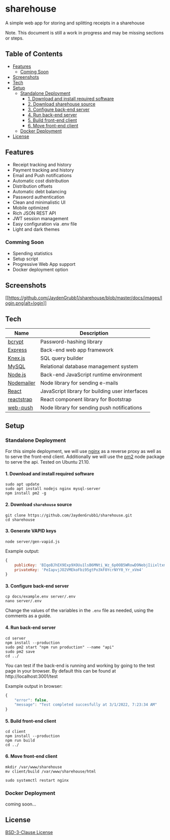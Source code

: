 # sharehouse
A simple web app for storing and splitting receipts in a sharehouse

Note. This document is still a work in progress and may be missing sections or steps.

## Table of Contents
- [Features](#features)
	- [Coming Soon](#comming-soon)
- [Screenshots](#screenshots)
- [Tech](#tech)
- [Setup](#setup)
	- [Standalone Deployment](#standalone-deployment)
		- [1. Download and install required software](#1-download-and-install-required-software)
		- [2. Download sharehouse source](#2-download-sharehouse-source)
		- [3. Configure back-end server](#3-configure-back-end-server)
		- [4. Run back-end server](#4-run-back-end-server)
		- [5. Build front-end client](#5-build-front-end-client)
		- [6. Move front-end client](#6-move-front-end-client)
	- [Docker Deployment](#docker-deployment)
- [License](#license)

## Features
- Receipt tracking and history
- Payment tracking and history
- Email and Push notifications
- Automatic cost distribution
- Distribution offsets
- Automatic debt balancing
- Password authentication
- Clean and minimalistic UI
- Mobile optimized
- Rich JSON REST API
- JWT session management
- Easy configuration via .env file
- Light and dark themes

### Comming Soon
- Spending statistics
- Setup script
- Progressive Web App support
- Docker deployment option

## Screenshots
[[https://github.com/JaydenGrubb1/sharehouse/blob/master/docs/images/login.png|alt=login]]

## Tech
| Name | Description |
| --- | --- |
| [bcrypt](https://www.npmjs.com/package/bcrypt) | Password-hashing library |
| [Express](https://expressjs.com/) | Back-end web app framework |
| [Knex.js](https://knexjs.org/) | SQL query builder |
| [MySQL](https://www.mysql.com/) | Relational database management system |
| [Node.js](https://nodejs.org/) | Back-end JavaScript runtime environment |
| [Nodemailer](https://nodemailer.com/about/) | Node library for sending e-mails |
| [React](https://reactjs.org/) | JavaScript library for building user interfaces |
| [reactstrap](https://reactstrap.github.io/) | React component library for Bootstrap |
| [web-push](https://www.npmjs.com/package/web-push) | Node library for sending push notifications |

## Setup
### Standalone Deployment
For this simple deployment, we will use [nginx](https://www.nginx.com/) as a reverse proxy as well as to serve the front-end client. Additionally we will use the [pm2](https://pm2.keymetrics.io/) node package to serve the api. Tested on Ubuntu 21.10.

#### 1. Download and install required software
```console
sudo apt update
sudo apt install nodejs nginx mysql-server
npm install pm2 -g
```

#### 2. Download `sharehouse` source
```console
git clone https://github.com/JaydenGrubb1/sharehouse.git
cd sharehouse
```
<!-- TODO packages need installing first -->

#### 3. Generate VAPID keys
```console
node server/gen-vapid.js
```
Example output:
```javascript
{
	publicKey: 'BIqoBJhEX9Exp9XOUu1lsB6MNti_Wz_6p0OB5WRowD9NebjIiixltxmBYzWzoLQemuqYmaRvU7QiW9e0-AK2Jrk'
	privateKey: 'PeIapvjJO2VMEkoFbi95gtPo3kF0YcrNYY0_Yr_xVm4'
}
```

#### 3. Configure back-end server
```console
cp docs/example.env server/.env
nano server/.env
```
Change the values of the variables in the `.env` file as needed, using the comments as a guide.

#### 4. Run back-end server
```console
cd server
npm install --production
sudo pm2 start "npm run production" --name "api"
sudo pm2 save
cd ../
```
You can test if the back-end is running and working by going to the test page in your browser. By default this can be found at http://localhost:3001/test

Example output in browser:
```javascript
{
	"error": false,
	"message": "Test completed succesfully at 3/1/2022, 7:23:34 AM"
}
```

#### 5. Build front-end client
```console
cd client
npm install --production
npm run build
cd ../
```

#### 6. Move front-end client
```console
mkdir /var/www/sharehouse
mv client/build /var/www/sharehouse/html
```
```console
sudo systemctl restart nginx
```

### Docker Deployment
coming soon...

## License
[BSD-3-Clause License](LICENSE)



<!-- https://gist.github.com/zkiraly/c378a1a43d8be9c9a8f9 -->
<!-- To Restore delete docker branch
```console
git checkout -b docker archive/docker
``` -->